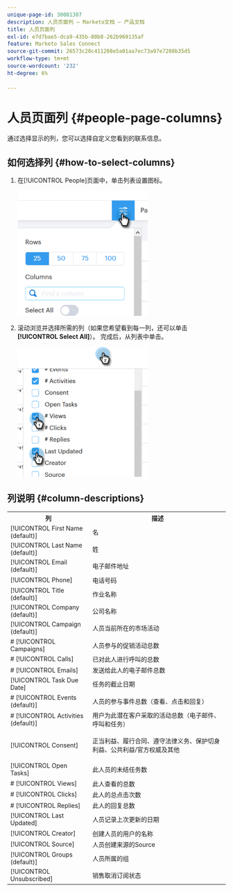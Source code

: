```yaml
---
unique-page-id: 30081307
description: 人员页面列 — Marketo文档 — 产品文档
title: 人员页面列
exl-id: e7d7bae5-dca9-435b-80b8-262b969135af
feature: Marketo Sales Connect
source-git-commit: 26573c20c411208e5a01aa7ec73a97e7208b35d5
workflow-type: tm+mt
source-wordcount: '232'
ht-degree: 6%

---
```


# 人员页面列 {#people-page-columns}

通过选择显示的列，您可以选择自定义您看到的联系信息。

## 如何选择列 {#how-to-select-columns}

1. 在[!UICONTROL People]页面中，单击列表设置图标。

   ![](assets/one-5.png)

1. 滚动浏览并选择所需的列（如果您希望看到每一列，还可以单击&#x200B;**[!UICONTROL Select All]**）。 完成后，从列表中单击。

   ![](assets/two-4.png)

## 列说明 {#column-descriptions}

<table>
 <colgroup>
  <col>
  <col>
 </colgroup>
 <tbody>
  <tr>
   <th>列</th>
   <th>描述</th>
  </tr>
  <tr>
   <td>[!UICONTROL First Name (default)]</td>
   <td>名</td>
  </tr>
  <tr>
   <td>[!UICONTROL Last Name (default)]</td>
   <td>姓</td>
  </tr>
  <tr>
   <td colspan="1">[!UICONTROL Email (default)]</td>
   <td colspan="1">电子邮件地址</td>
  </tr>
  <tr>
   <td colspan="1">[!UICONTROL Phone]</td>
   <td colspan="1">电话号码</td>
  </tr>
  <tr>
   <td colspan="1">[!UICONTROL Title (default)]</td>
   <td colspan="1">作业名称</td>
  </tr>
  <tr>
   <td>[!UICONTROL Company (default)]</td>
   <td>公司名称</td>
  </tr>
  <tr>
   <td>[!UICONTROL Campaign (default)]</td>
   <td>人员当前所在的市场活动</td>
  </tr>
  <tr>
   <td># [!UICONTROL Campaigns]</td>
   <td>人员参与的促销活动总数</td>
  </tr>
  <tr>
   <td># [!UICONTROL Calls]</td>
   <td>已对此人进行呼叫的总数</td>
  </tr>
  <tr>
   <td># [!UICONTROL Emails]</td>
   <td>发送给此人的电子邮件总数</td>
  </tr>
  <tr>
   <td>[!UICONTROL Task Due Date]</td>
   <td>任务的截止日期</td>
  </tr>
  <tr>
   <td># [!UICONTROL Events (default)]</td>
   <td>人员的参与事件总数（查看、点击和回复）</td>
  </tr>
  <tr>
   <td># [!UICONTROL Activities (default)]</td>
   <td>用户为此潜在客户采取的活动总数（电子邮件、呼叫和任务）</td>
  </tr>
  <tr>
   <td>[!UICONTROL Consent]</td>
   <td><p>正当利益、履行合同、遵守法律义务、保护切身利益、公共利益/官方权威及其他</p></td>
  </tr>
  <tr>
   <td>[!UICONTROL Open Tasks]</td>
   <td>此人员的未结任务数</td>
  </tr>
  <tr>
   <td># [!UICONTROL Views]</td>
   <td>此人查看的总数</td>
  </tr>
  <tr>
   <td># [!UICONTROL Clicks]</td>
   <td>此人的总点击次数</td>
  </tr>
  <tr>
   <td># [!UICONTROL Replies]</td>
   <td>此人的回复总数</td>
  </tr>
  <tr>
   <td>[!UICONTROL Last Updated]</td>
   <td>人员记录上次更新的日期</td>
  </tr>
  <tr>
   <td>[!UICONTROL Creator]</td>
   <td>创建人员的用户的名称</td>
  </tr>
  <tr>
   <td>[!UICONTROL Source]</td>
   <td>人员创建来源的Source</td>
  </tr>
  <tr>
   <td>[!UICONTROL Groups (default)]</td>
   <td>人员所属的组</td>
  </tr>
  <tr>
   <td colspan="1">[!UICONTROL Unsubscribed]</td>
   <td colspan="1">销售取消订阅状态</td>
  </tr>
 </tbody>
</table>
